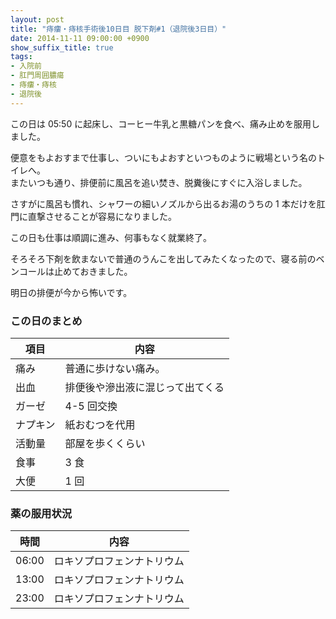 ```yaml
---
layout: post
title: "痔瘻・痔核手術後10日目 脱下剤#1（退院後3日目）"
date: 2014-11-11 09:00:00 +0900
show_suffix_title: true
tags:
- 入院前
- 肛門周囲膿瘍
- 痔瘻・痔核
- 退院後
---
```


この日は 05:50 に起床し、コーヒー牛乳と黒糖パンを食べ、痛み止めを服用しました。

便意をもよおすまで仕事し、ついにもよおすといつものように戦場という名のトイレへ。  
またいつも通り、排便前に風呂を追い焚き、脱糞後にすぐに入浴しました。

<!-- more -->

さすがに風呂も慣れ、シャワーの細いノズルから出るお湯のうちの 1 本だけを肛門に直撃させることが容易になりました。

この日も仕事は順調に進み、何事もなく就業終了。

そろそろ下剤を飲まないで普通のうんこを出してみたくなったので、寝る前のベンコールは止めておきました。

明日の排便が今から怖いです。


### この日のまとめ

|項目|内容|
|-|-|
|痛み|普通に歩けない痛み。|
|出血|排便後や滲出液に混じって出てくる|
|ガーゼ|4-5 回交換|
|ナプキン|紙おむつを代用|
|活動量|部屋を歩くくらい|
|食事|3 食|
|大便|1 回|


### 薬の服用状況

|時間|内容|
|-|-|
|06:00|ロキソプロフェンナトリウム|
|13:00|ロキソプロフェンナトリウム|
|23:00|ロキソプロフェンナトリウム|
